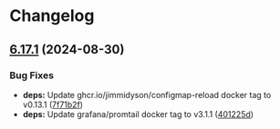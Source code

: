 # Changelog

## [6.17.1](https://github.com/accelleran/helm-charts/compare/promtail-6.17.0...promtail-6.17.1) (2024-08-30)


### Bug Fixes

* **deps:** Update ghcr.io/jimmidyson/configmap-reload docker tag to v0.13.1 ([7f71b2f](https://github.com/accelleran/helm-charts/commit/7f71b2fcd0d10e1d07ac59c262e71c70b2047bfa))
* **deps:** Update grafana/promtail docker tag to v3.1.1 ([401225d](https://github.com/accelleran/helm-charts/commit/401225d0e6a77a2c1b8015fe297c79a3af7c5661))
